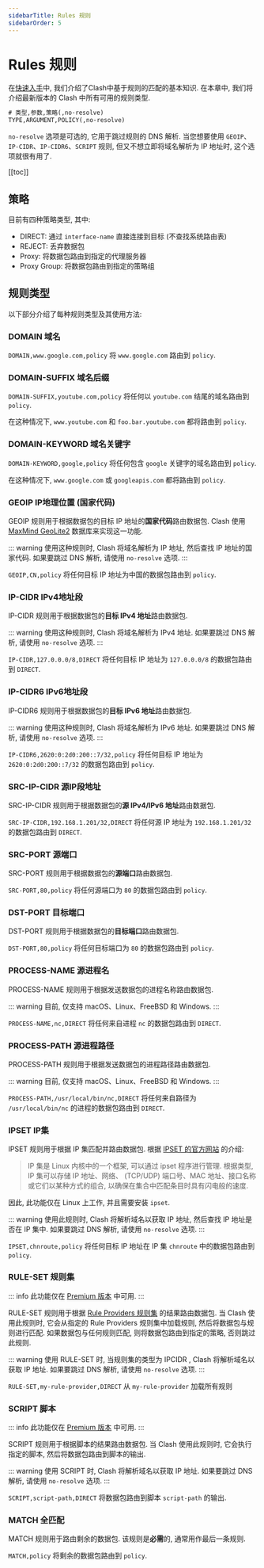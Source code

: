 ```yaml
---
sidebarTitle: Rules 规则
sidebarOrder: 5
---
```


# Rules 规则

在[快速入手](/zh_CN/configuration/getting-started)中, 我们介绍了Clash中基于规则的匹配的基本知识. 在本章中, 我们将介绍最新版本的 Clash 中所有可用的规则类型.

```txt
# 类型,参数,策略(,no-resolve)
TYPE,ARGUMENT,POLICY(,no-resolve)
```

`no-resolve` 选项是可选的, 它用于跳过规则的 DNS 解析. 当您想要使用 `GEOIP`、`IP-CIDR`、`IP-CIDR6`、`SCRIPT` 规则, 但又不想立即将域名解析为 IP 地址时, 这个选项就很有用了.

[[toc]]

## 策略

目前有四种策略类型, 其中:

- DIRECT: 通过 `interface-name` 直接连接到目标 (不查找系统路由表)
- REJECT: 丢弃数据包
- Proxy: 将数据包路由到指定的代理服务器
- Proxy Group: 将数据包路由到指定的策略组

## 规则类型

以下部分介绍了每种规则类型及其使用方法:

### DOMAIN 域名

`DOMAIN,www.google.com,policy` 将 `www.google.com` 路由到 `policy`.

### DOMAIN-SUFFIX 域名后缀

`DOMAIN-SUFFIX,youtube.com,policy` 将任何以 `youtube.com` 结尾的域名路由到 `policy`.

在这种情况下, `www.youtube.com` 和 `foo.bar.youtube.com` 都将路由到 `policy`.

### DOMAIN-KEYWORD 域名关键字

`DOMAIN-KEYWORD,google,policy` 将任何包含 `google` 关键字的域名路由到 `policy`.

在这种情况下, `www.google.com` 或 `googleapis.com` 都将路由到 `policy`.

### GEOIP IP地理位置 (国家代码)

GEOIP 规则用于根据数据包的目标 IP 地址的**国家代码**路由数据包. Clash 使用 [MaxMind GeoLite2](https://dev.maxmind.com/geoip/geoip2/geolite2/) 数据库来实现这一功能.

::: warning
使用这种规则时, Clash 将域名解析为 IP 地址, 然后查找 IP 地址的国家代码.
如果要跳过 DNS 解析, 请使用 `no-resolve` 选项.
:::

`GEOIP,CN,policy` 将任何目标 IP 地址为中国的数据包路由到 `policy`.

### IP-CIDR IPv4地址段

IP-CIDR 规则用于根据数据包的**目标 IPv4 地址**路由数据包.

::: warning
使用这种规则时, Clash 将域名解析为 IPv4 地址.
如果要跳过 DNS 解析, 请使用 `no-resolve` 选项.
:::

`IP-CIDR,127.0.0.0/8,DIRECT` 将任何目标 IP 地址为 `127.0.0.0/8` 的数据包路由到 `DIRECT`.

### IP-CIDR6 IPv6地址段

IP-CIDR6 规则用于根据数据包的**目标 IPv6 地址**路由数据包.

::: warning
使用这种规则时, Clash 将域名解析为 IPv6 地址.
如果要跳过 DNS 解析, 请使用 `no-resolve` 选项.
:::

`IP-CIDR6,2620:0:2d0:200::7/32,policy` 将任何目标 IP 地址为 `2620:0:2d0:200::7/32` 的数据包路由到 `policy`.

### SRC-IP-CIDR 源IP段地址

SRC-IP-CIDR 规则用于根据数据包的**源 IPv4/IPv6 地址**路由数据包.

`SRC-IP-CIDR,192.168.1.201/32,DIRECT` 将任何源 IP 地址为 `192.168.1.201/32` 的数据包路由到 `DIRECT`.

### SRC-PORT 源端口

SRC-PORT 规则用于根据数据包的**源端口**路由数据包.

`SRC-PORT,80,policy` 将任何源端口为 `80` 的数据包路由到 `policy`.

### DST-PORT 目标端口

DST-PORT 规则用于根据数据包的**目标端口**路由数据包.

`DST-PORT,80,policy` 将任何目标端口为 `80` 的数据包路由到 `policy`.

### PROCESS-NAME 源进程名

PROCESS-NAME 规则用于根据发送数据包的进程名称路由数据包.

::: warning
目前, 仅支持 macOS、Linux、FreeBSD 和 Windows.
:::

`PROCESS-NAME,nc,DIRECT` 将任何来自进程 `nc` 的数据包路由到 `DIRECT`.

### PROCESS-PATH 源进程路径

PROCESS-PATH 规则用于根据发送数据包的进程路径路由数据包.

::: warning
目前, 仅支持 macOS、Linux、FreeBSD 和 Windows.
:::

`PROCESS-PATH,/usr/local/bin/nc,DIRECT` 将任何来自路径为 `/usr/local/bin/nc` 的进程的数据包路由到 `DIRECT`.

### IPSET IP集

IPSET 规则用于根据 IP 集匹配并路由数据包. 根据 [IPSET 的官方网站](https://ipset.netfilter.org/) 的介绍:

> IP 集是 Linux 内核中的一个框架, 可以通过 ipset 程序进行管理. 根据类型, IP 集可以存储 IP 地址、网络、 (TCP/UDP) 端口号、MAC 地址、接口名称或它们以某种方式的组合, 以确保在集合中匹配条目时具有闪电般的速度.

因此, 此功能仅在 Linux 上工作, 并且需要安装 `ipset`.

::: warning
使用此规则时, Clash 将解析域名以获取 IP 地址, 然后查找 IP 地址是否在 IP 集中.
如果要跳过 DNS 解析, 请使用 `no-resolve` 选项.
:::

`IPSET,chnroute,policy` 将任何目标 IP 地址在 IP 集 `chnroute` 中的数据包路由到 `policy`.

### RULE-SET 规则集

::: info
此功能仅在 [Premium 版本](/zh_CN/premium/introduction) 中可用.
:::

RULE-SET 规则用于根据 [Rule Providers 规则集](/zh_CN/premium/rule-providers) 的结果路由数据包. 当 Clash 使用此规则时, 它会从指定的 Rule Providers 规则集中加载规则, 然后将数据包与规则进行匹配. 如果数据包与任何规则匹配, 则将数据包路由到指定的策略, 否则跳过此规则.

::: warning
使用 RULE-SET 时, 当规则集的类型为 IPCIDR , Clash 将解析域名以获取 IP 地址.
如果要跳过 DNS 解析, 请使用 `no-resolve` 选项.
:::

`RULE-SET,my-rule-provider,DIRECT` 从 `my-rule-provider` 加载所有规则

### SCRIPT 脚本

::: info
此功能仅在 [Premium 版本](/zh_CN/premium/introduction) 中可用.
:::

SCRIPT 规则用于根据脚本的结果路由数据包. 当 Clash 使用此规则时, 它会执行指定的脚本, 然后将数据包路由到脚本的输出.

::: warning
使用 SCRIPT 时, Clash 将解析域名以获取 IP 地址.
如果要跳过 DNS 解析, 请使用 `no-resolve` 选项.
:::

`SCRIPT,script-path,DIRECT` 将数据包路由到脚本 `script-path` 的输出.

### MATCH 全匹配

MATCH 规则用于路由剩余的数据包. 该规则是**必需**的, 通常用作最后一条规则.

`MATCH,policy` 将剩余的数据包路由到 `policy`.
